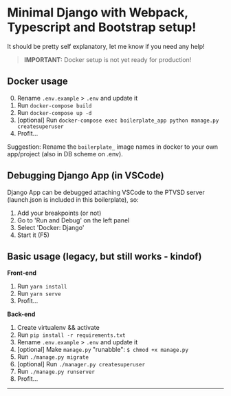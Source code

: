 # Minimal Django with Webpack, Typescript and Bootstrap setup!
It should be pretty self explanatory, let me know if you need any help!

> **IMPORTANT:** Docker setup is not yet ready for production!

## Docker usage
0. Rename `.env.example` > `.env` and update it
1. Run `docker-compose build`
2. Run `docker-compose up -d`
3. [optional] Run `docker-compose exec boilerplate_app python manage.py createsuperuser`
4. Profit...

Suggestion: Rename the `boilerplate_` image names in docker to your own app/project (also in DB scheme on .env).

## Debugging Django App (in VSCode)
Django App can be debugged attaching VSCode to the PTVSD server (launch.json is included in this boilerplate), so:

1. Add your breakpoints (or not)
2. Go to 'Run and Debug' on the left panel
3. Select 'Docker: Django'
4. Start it (F5)

## Basic usage (legacy, but still works - kindof)

**Front-end**
1. Run `yarn install`
2. Run `yarn serve`
3. Profit...

**Back-end**
1. Create virtualenv && activate
2. Run `pip install -r requirements.txt`
3. Rename `.env.example` > `.env` and update it
4. [optional] Make `manage.py` "runabble": `$ chmod +x manage.py`
5. Run `./manage.py migrate`
6. [optional] Run `./manager.py createsuperuser`
7. Run `./manage.py runserver`
8. Profit...

---
